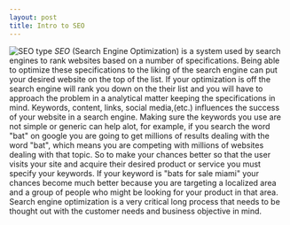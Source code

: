```yaml
---
layout: post
title: Intro to SEO
---
```

![SEO type](https://farm8.staticflickr.com/7307/16364613646_1eafcf2eb5_o.gif)
*SEO* (Search Engine Optimization) is a system used by search engines to rank websites based on a number of specifications. Being able to optimize these specifications to the liking of the search engine can put your desired website on the top of the list. If your optimization is off the search engine will rank you down on the their list and you will have to approach the problem in a analytical matter keeping the specifications in mind. Keywords, content, links, social media,(etc.) influences the success of your website in a search engine. Making sure the keywords you use are not simple or generic can help alot, for example, if you search the word "bat" on google you are going to get millions of results dealing with the word "bat", which means you are competing with millions of websites dealing with that topic. So to make your chances better so that the user visits your site and acquire their desired product or service you must specify your keywords. If your keyword is "bats for sale miami" your chances become much better because you are targeting a localized area and a group of people who might be looking for your product in that area. Search engine optimization is a very critical long process that needs to be thought out with the customer needs and business objective in mind.
